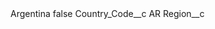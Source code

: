 <?xml version="1.0" encoding="UTF-8"?>
<CustomMetadata xmlns="http://soap.sforce.com/2006/04/metadata" xmlns:xsi="http://www.w3.org/2001/XMLSchema-instance" xmlns:xsd="http://www.w3.org/2001/XMLSchema">
    <label>Argentina</label>
    <protected>false</protected>
    <values>
        <field>Country_Code__c</field>
        <value xsi:type="xsd:string">AR</value>
    </values>
    <values>
        <field>Region__c</field>
        <value xsi:nil="true"/>
    </values>
</CustomMetadata>
